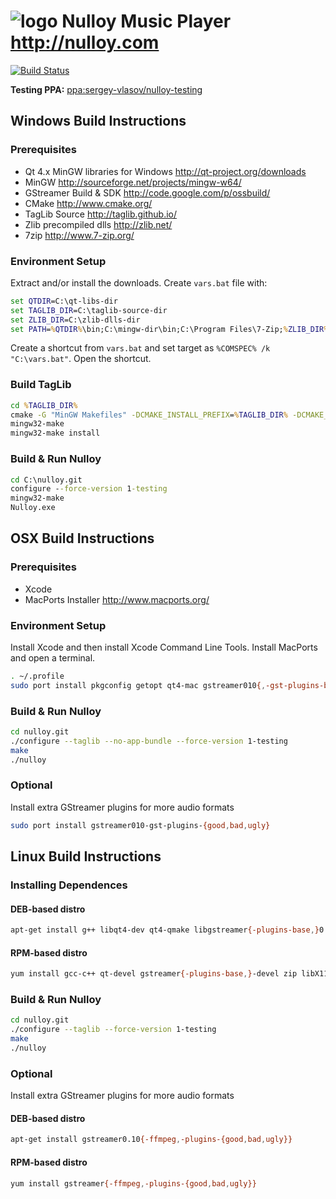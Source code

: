 # ![logo](src/icons/icon-32.png) Nulloy Music Player http://nulloy.com

[![Build Status](https://travis-ci.org/sergey-vlasov/nulloy.svg?branch=devel)](https://travis-ci.org/sergey-vlasov/nulloy)

**Testing PPA:** [ppa:sergey-vlasov/nulloy-testing](http://launchpad.net/~sergey-vlasov/+archive/nulloy-testing)



## Windows Build Instructions

### Prerequisites
* Qt 4.x MinGW libraries for Windows http://qt-project.org/downloads
* MinGW http://sourceforge.net/projects/mingw-w64/
* GStreamer Build & SDK http://code.google.com/p/ossbuild/
* CMake http://www.cmake.org/
* TagLib Source http://taglib.github.io/
* Zlib precompiled dlls http://zlib.net/
* 7zip http://www.7-zip.org/

### Environment Setup

Extract and/or install the downloads. Create ```vars.bat``` file with:

```bat
set QTDIR=C:\qt-libs-dir
set TAGLIB_DIR=C:\taglib-source-dir
set ZLIB_DIR=C:\zlib-dlls-dir
set PATH=%QTDIR%\bin;C:\mingw-dir\bin;C:\Program Files\7-Zip;%ZLIB_DIR%;%PATH%
```

Create a shortcut from ```vars.bat``` and set target as ```%COMSPEC% /k "C:\vars.bat"```. Open the shortcut.

### Build TagLib

```bat
cd %TAGLIB_DIR%
cmake -G "MinGW Makefiles" -DCMAKE_INSTALL_PREFIX=%TAGLIB_DIR% -DCMAKE_RELEASE_TYPE=Release -DENABLE_STATIC=ON -DENABLE_STATIC_RUNTIME=ON .
mingw32-make
mingw32-make install
```

### Build & Run Nulloy

```bat
cd C:\nulloy.git
configure --force-version 1-testing
mingw32-make
Nulloy.exe
```



## OSX Build Instructions

### Prerequisites
* Xcode
* MacPorts Installer http://www.macports.org/

### Environment Setup

Install Xcode and then install Xcode Command Line Tools. Install MacPorts and open a terminal.

```sh
. ~/.profile
sudo port install pkgconfig getopt qt4-mac gstreamer010{,-gst-plugins-base} zlib taglib
```

### Build & Run Nulloy

```sh
cd nulloy.git
./configure --taglib --no-app-bundle --force-version 1-testing
make
./nulloy
```

### Optional

Install extra GStreamer plugins for more audio formats

```sh
sudo port install gstreamer010-gst-plugins-{good,bad,ugly}
```



## Linux Build Instructions

### Installing Dependences

#### DEB-based distro

```sh
apt-get install g++ libqt4-dev qt4-qmake libgstreamer{-plugins-base,}0.10-dev zip libx11-dev libtag1-dev
```

#### RPM-based distro

```sh
yum install gcc-c++ qt-devel gstreamer{-plugins-base,}-devel zip libX11-devel taglib-devel
```

### Build & Run Nulloy

```sh
cd nulloy.git
./configure --taglib --force-version 1-testing
make
./nulloy
```

### Optional

Install extra GStreamer plugins for more audio formats

#### DEB-based distro

```sh
apt-get install gstreamer0.10{-ffmpeg,-plugins-{good,bad,ugly}}
```

#### RPM-based distro

```sh
yum install gstreamer{-ffmpeg,-plugins-{good,bad,ugly}}
```
